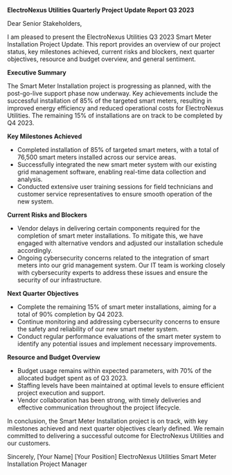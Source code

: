  **ElectroNexus Utilities Quarterly Project Update Report Q3 2023**

Dear Senior Stakeholders,

I am pleased to present the ElectroNexus Utilities Q3 2023 Smart Meter Installation Project Update. This report provides an overview of our project status, key milestones achieved, current risks and blockers, next quarter objectives, resource and budget overview, and general sentiment.

**Executive Summary**

The Smart Meter Installation project is progressing as planned, with the post-go-live support phase now underway. Key achievements include the successful installation of 85% of the targeted smart meters, resulting in improved energy efficiency and reduced operational costs for ElectroNexus Utilities. The remaining 15% of installations are on track to be completed by Q4 2023.

**Key Milestones Achieved**

- Completed installation of 85% of targeted smart meters, with a total of 76,500 smart meters installed across our service areas.
- Successfully integrated the new smart meter system with our existing grid management software, enabling real-time data collection and analysis.
- Conducted extensive user training sessions for field technicians and customer service representatives to ensure smooth operation of the new system.

**Current Risks and Blockers**

- Vendor delays in delivering certain components required for the completion of smart meter installations. To mitigate this, we have engaged with alternative vendors and adjusted our installation schedule accordingly.
- Ongoing cybersecurity concerns related to the integration of smart meters into our grid management system. Our IT team is working closely with cybersecurity experts to address these issues and ensure the security of our infrastructure.

**Next Quarter Objectives**

- Complete the remaining 15% of smart meter installations, aiming for a total of 90% completion by Q4 2023.
- Continue monitoring and addressing cybersecurity concerns to ensure the safety and reliability of our new smart meter system.
- Conduct regular performance evaluations of the smart meter system to identify any potential issues and implement necessary improvements.

**Resource and Budget Overview**

- Budget usage remains within expected parameters, with 70% of the allocated budget spent as of Q3 2023.
- Staffing levels have been maintained at optimal levels to ensure efficient project execution and support.
- Vendor collaboration has been strong, with timely deliveries and effective communication throughout the project lifecycle.

In conclusion, the Smart Meter Installation project is on track, with key milestones achieved and next quarter objectives clearly defined. We remain committed to delivering a successful outcome for ElectroNexus Utilities and our customers.

Sincerely,
[Your Name]
[Your Position]
ElectroNexus Utilities Smart Meter Installation Project Manager
